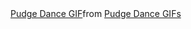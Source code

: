 <div class="tenor-gif-embed" data-postid="22048916" data-share-method="host" data-aspect-ratio="1.77778" data-width="100%"><a href="https://tenor.com/view/pudge-dance-gif-22048916">Pudge Dance GIF</a>from <a href="https://tenor.com/search/pudge+dance-gifs">Pudge Dance GIFs</a></div> <script type="text/javascript" async src="https://tenor.com/embed.js"></script>
